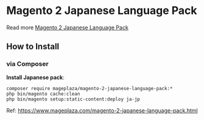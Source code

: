 # Magento 2 Japanese Language Pack

Read more [Magento 2 Japanese Language Pack](https://www.mageplaza.com/magento-2-japanese-language-pack.html)

## How to Install


### via Composer

**Install Japanese pack**:

```
composer require mageplaza/magento-2-japanese-language-pack:*
php bin/magento cache:clean
php bin/magento setup:static-content:deploy ja-jp

```


Ref: https://www.mageplaza.com/magento-2-japanese-language-pack.html
